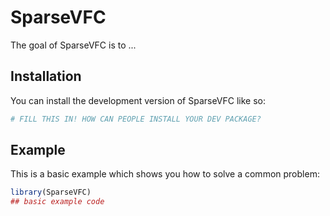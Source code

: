
# SparseVFC

<!-- badges: start -->
<!-- badges: end -->

The goal of SparseVFC is to ...

## Installation

You can install the development version of SparseVFC like so:

``` r
# FILL THIS IN! HOW CAN PEOPLE INSTALL YOUR DEV PACKAGE?
```

## Example

This is a basic example which shows you how to solve a common problem:

``` r
library(SparseVFC)
## basic example code
```

